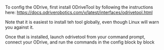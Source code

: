 To config the ODrive, first install ODriveTool by following the instructions here: https://docs.odriverobotics.com/v/latest/interfaces/odrivetool.html

Note that it is easiest to install teh tool globally, even though Linux will warn you against it.

Once that is installed, launch odrivetool from your command prompt, connect your ODrive, and run the commands in the config block by block
